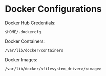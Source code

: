 Docker Configurations
=====================

Docker Hub Credentials:
```
$HOME/.dockercfg
```

Docker Containers:
```
/var/lib/docker/containers
```

Docker Images:
```
/var/lib/docker/<filesystem_driver>/<image>
```
